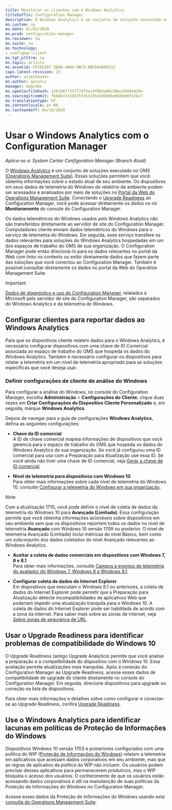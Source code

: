```yaml
---
title: Monitorar os clientes com o Windows Analytics
titleSuffix: Configuration Manager
description: O Windows Analytics é um conjunto de soluções executado no Operations Management Suite que permite a obtenção de informações valiosas sobre o estado atual de seu ambiente, aproveitando os dados telemétricos do Windows informados por dispositivos em seu ambiente.
ms.custom: na
ms.date: 01/02/2018
ms.prod: configuration-manager
ms.reviewer: na
ms.suite: na
ms.technology:
- configmgr-client
ms.tgt_pltfrm: na
ms.topic: article
ms.assetid: CF35CE87-3BA8-4A84-9BC8-ABCEA4666212
caps.latest.revision: 23
author: aczechowski
ms.author: aaroncz
manager: angrobe
ms.openlocfilehash: 15b1d07f35f774f3ec8f082a86c90ecb989a438e
ms.sourcegitcommit: fb84bcb31d825f454785e3d9d8be669e00fe2b27
ms.translationtype: HT
ms.contentlocale: pt-BR
ms.lasthandoff: 04/16/2018
---
```

# <a name="use-windows-analytics-with-configuration-manager"></a>Usar o Windows Analytics com o Configuration Manager

*Aplica-se a: System Center Configuration Manager (Branch Atual)*

O [Windows Analytics](https://www.microsoft.com/WindowsForBusiness/windows-analytics) é um conjunto de soluções executado no OMS [(Operations Management Suite)](/azure/operations-management-suite/operations-management-suite-overview). Essas soluções permitem que você obtenha informações sobre o estado atual de seu ambiente. Os dispositivos em seus dados de telemetria do Windows do relatório de ambiente podem ser acessados e analisados por meio de soluções no [Portal da Web do Operations Management Suite](https://mms.microsoft.com). Conectando o [Upgrade Readiness](/sccm/core/clients/manage/upgrade/upgrade-analytics) ao Configuration Manager, você pode acessar diretamente os dados no nó **Monitoramento** do console do Configuration Manager.

Os dados telemétricos do Windows usados pelo Windows Analytics não são transferidos diretamente ao servidor de site do Configuration Manager. Computadores cliente enviam dados telemétricos do Windows para o serviço de telemetria do Windows. Em seguida, esse serviço transfere os dados relevantes para soluções do Windows Analytics hospedadas em um dos espaços de trabalho do OMS de sua organização. O Configuration Manager pode então direcioná-lo para os dados relevantes no portal da Web com links no contexto ou exibir diretamente dados que fazem parte das soluções que você conectou ao Configuration Manager. Também é possível consultar diretamente os dados no portal da Web do Operation Management Suite.

>[!Important]
>[Dados de diagnóstico e uso do Configuration Manager](../../plan-design/diagnostics/diagnostics-and-usage-data.md), relatados à Microsoft pelo servidor de site do Configuration Manager, são separados do Windows Analytics e da telemetria do Windows.

## <a name="configure-clients-to-report-data-to-windows-analytics"></a>Configurar clientes para reportar dados ao Windows Analytics

Para que os dispositivos cliente relatem dados para o Windows Analytics, é necessário configurar dispositivos com uma chave de ID Comercial associada ao espaço de trabalho do OMS que hospeda os dados do Windows Analytics. Também é necessário configurar os dispositivos para relatar a telemetria em um nível de telemetria apropriado para as soluções específicas que você deseja usar. 

### <a name="configure-windows-analytics-client-settings"></a>Definir configurações de cliente de análise do Windows
Para configurar a análise do Windows, no console do Configuration Manager, escolha **Administração** > **Configurações do Cliente**, clique duas vezes em **Criar Configurações do Dispositivo Cliente Personalizado** e, em seguida, marque **Windows Analytics**.  

Depois de navegar para a guia de configurações **Windows Analytics**, defina as seguintes configurações:
  -  **Chave da ID comercial**  
A ID de chave comercial mapeia informações de dispositivos que você gerencia para o espaço de trabalho do OMS que hospeda os dados do Windows Analytics de sua organização. Se você já configurou uma ID comercial para uso com a Preparação para Atualização use essa ID. Se você ainda não tiver uma chave de ID comercial, veja [Gerar a chave de ID comercial]( https://technet.microsoft.com/itpro/windows/deploy/upgrade-readiness-get-started#generate-your-commercial-id-key).

  -  **Nível de telemetria para dispositivos com Windows 10**   
Para obter mais informações sobre cada nível de telemetria do Windows 10, consulte [Configurar a telemetria do Windows em sua organização](https://technet.microsoft.com/itpro/windows/manage/configure-windows-telemetry-in-your-organization#telemetry-levels).

   > [!Note]
   > Com a atualização 1710, você pode definir o nível de coleta de dados da telemetria do Windows 10 para **Avançado (Limitado)**. Essa configuração permite que você obtenha informações acionáveis sobre dispositivos em seu ambiente sem que os dispositivos reportem todos os dados no nível de telemetria **Avançado** com Windows 10 versão 1709 ou posterior. O nível de telemetria Avançado (Limitado) inclui métricas do nível Básico, bem como um subconjunto dos dados coletados do nível Avançado relevantes ao Windows Analytics.


  -  **Aceitar a coleta de dados comerciais em dispositivos com Windows 7, 8 e 8.1**   
Para obter mais informações, consulte [Campos e eventos de telemetria do avaliador do Windows 7, Windows 8 e Windows 8.1](https://go.microsoft.com/fwlink/?LinkID=822965).

  -  **Configurar coleta de dados do Internet Explorer**  
Em dispositivos que executam o Windows 8.1 ou anteriores, a coleta de dados do Internet Explorer pode permitir que a Preparação para Atualização detecte incompatibilidades de aplicativos Web que poderiam impedir uma atualização tranquila para o Windows 10. A coleta de dados do Internet Explorer pode ser habilitada de acordo com a zona da internet. Para saber mais sobre as zonas de internet, veja [Sobre zonas de segurança de URL](https://msdn.microsoft.com/library/ms537183(v=vs.85).aspx).

## <a name="use-upgrade-readiness-to-identify-windows-10-compatibility-issues"></a>Usar o Upgrade Readiness para identificar problemas de compatibilidade do Windows 10

O Upgrade Readiness (antigo Upgrade Analytics) permite que você analise a preparação e a compatibilidade do dispositivo com o Windows 10. Essa avaliação permite atualizações mais tranquilas. Após a conexão do Configuration Manager ao Upgrade Readiness, acesse esses dados de compatibilidade de upgrade do cliente diretamente no console do Configuration Manager. Em seguida, direcione dispositivos para upgrade ou correção na lista de dispositivos.

Para obter mais informações e detalhes sobre como configurar e conectar-se ao Upgrade Readiness, confira [Upgrade Readiness](../../clients/manage/upgrade/upgrade-analytics.md).

## <a name="use-windows-analytics-to-identify-gaps-in-windows-information-protection-policies"></a>Use o Windows Analytics para identificar lacunas em políticas de Proteção de Informações do Windows

Dispositivos Windows 10 versão 1703 e posteriores configurados com uma política do WIP ([Proteção de Informações do Windows](https://docs.microsoft.com/windows/threat-protection/windows-information-protection/protect-enterprise-data-using-wip)) relatam a telemetria em aplicativos que acessam dados corporativos em seu ambiente, mas que as regras de aplicativo da política do WIP não incluem. Os usuários podem precisar desses aplicativos para permanecerem produtivos, mas o WIP bloqueia o acesso dos usuários. O conhecimento de que os usuários estão acessando dados corporativos é útil na manutenção de suas políticas da Proteção de Informações do Windows no Configuration Manager. 

Acesse esses dados da Proteção de Informações do Windows usando esta [consulta do Operations Management Suite](https://go.microsoft.com/fwlink/?linkid=849952).